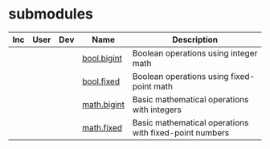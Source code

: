 # submodules

| Inc | User | Dev | Name                            | Description
|-----|------|-----|---------------------------------|------------------
|     |      |     | [bool.bigint](zlib/bool-bigint.md) | Boolean operations using integer math
|     |      |     | [bool.fixed](zlib/bool-fixed.md)   | Boolean operations using fixed-point math
|     |      |     | [math.bigint](zlib/math-int.md)    | Basic mathematical operations with integers
|     |      |     | [math.fixed](zlib/math-fixed.md)   | Basic mathematical operations with fixed-point numbers
